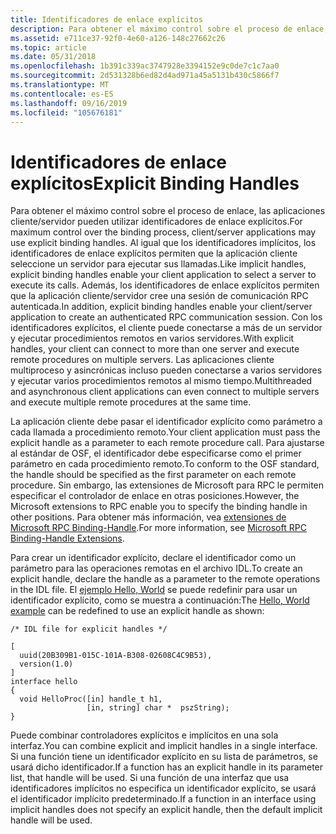 ```yaml
---
title: Identificadores de enlace explícitos
description: Para obtener el máximo control sobre el proceso de enlace, las aplicaciones cliente/servidor pueden utilizar identificadores de enlace explícitos.
ms.assetid: e711ce37-92f0-4e60-a126-148c27662c26
ms.topic: article
ms.date: 05/31/2018
ms.openlocfilehash: 1b391c339ac3747928e3394152e9c0de7c1c7aa0
ms.sourcegitcommit: 2d531328b6ed82d4ad971a45a5131b430c5866f7
ms.translationtype: MT
ms.contentlocale: es-ES
ms.lasthandoff: 09/16/2019
ms.locfileid: "105676181"
---
```

# <a name="explicit-binding-handles"></a><span data-ttu-id="43988-103">Identificadores de enlace explícitos</span><span class="sxs-lookup"><span data-stu-id="43988-103">Explicit Binding Handles</span></span>

<span data-ttu-id="43988-104">Para obtener el máximo control sobre el proceso de enlace, las aplicaciones cliente/servidor pueden utilizar identificadores de enlace explícitos.</span><span class="sxs-lookup"><span data-stu-id="43988-104">For maximum control over the binding process, client/server applications may use explicit binding handles.</span></span> <span data-ttu-id="43988-105">Al igual que los identificadores implícitos, los identificadores de enlace explícitos permiten que la aplicación cliente seleccione un servidor para ejecutar sus llamadas.</span><span class="sxs-lookup"><span data-stu-id="43988-105">Like implicit handles, explicit binding handles enable your client application to select a server to execute its calls.</span></span> <span data-ttu-id="43988-106">Además, los identificadores de enlace explícitos permiten que la aplicación cliente/servidor cree una sesión de comunicación RPC autenticada.</span><span class="sxs-lookup"><span data-stu-id="43988-106">In addition, explicit binding handles enable your client/server application to create an authenticated RPC communication session.</span></span> <span data-ttu-id="43988-107">Con los identificadores explícitos, el cliente puede conectarse a más de un servidor y ejecutar procedimientos remotos en varios servidores.</span><span class="sxs-lookup"><span data-stu-id="43988-107">With explicit handles, your client can connect to more than one server and execute remote procedures on multiple servers.</span></span> <span data-ttu-id="43988-108">Las aplicaciones cliente multiproceso y asincrónicas incluso pueden conectarse a varios servidores y ejecutar varios procedimientos remotos al mismo tiempo.</span><span class="sxs-lookup"><span data-stu-id="43988-108">Multithreaded and asynchronous client applications can even connect to multiple servers and execute multiple remote procedures at the same time.</span></span>

<span data-ttu-id="43988-109">La aplicación cliente debe pasar el identificador explícito como parámetro a cada llamada a procedimiento remoto.</span><span class="sxs-lookup"><span data-stu-id="43988-109">Your client application must pass the explicit handle as a parameter to each remote procedure call.</span></span> <span data-ttu-id="43988-110">Para ajustarse al estándar de OSF, el identificador debe especificarse como el primer parámetro en cada procedimiento remoto.</span><span class="sxs-lookup"><span data-stu-id="43988-110">To conform to the OSF standard, the handle should be specified as the first parameter on each remote procedure.</span></span> <span data-ttu-id="43988-111">Sin embargo, las extensiones de Microsoft para RPC le permiten especificar el controlador de enlace en otras posiciones.</span><span class="sxs-lookup"><span data-stu-id="43988-111">However, the Microsoft extensions to RPC enable you to specify the binding handle in other positions.</span></span> <span data-ttu-id="43988-112">Para obtener más información, vea [extensiones de Microsoft RPC Binding-Handle](microsoft-rpc-binding-handle-extensions.md).</span><span class="sxs-lookup"><span data-stu-id="43988-112">For more information, see [Microsoft RPC Binding-Handle Extensions](microsoft-rpc-binding-handle-extensions.md).</span></span>

<span data-ttu-id="43988-113">Para crear un identificador explícito, declare el identificador como un parámetro para las operaciones remotas en el archivo IDL.</span><span class="sxs-lookup"><span data-stu-id="43988-113">To create an explicit handle, declare the handle as a parameter to the remote operations in the IDL file.</span></span> <span data-ttu-id="43988-114">El [ejemplo Hello, World](tutorial.md) se puede redefinir para usar un identificador explícito, como se muestra a continuación:</span><span class="sxs-lookup"><span data-stu-id="43988-114">The [Hello, World example](tutorial.md) can be redefined to use an explicit handle as shown:</span></span>

``` syntax
/* IDL file for explicit handles */
 
[ 
  uuid(20B309B1-015C-101A-B308-02608C4C9B53),
  version(1.0) 
]
interface hello
{
  void HelloProc([in] handle_t h1,
                 [in, string] char *  pszString); 
}
```

<span data-ttu-id="43988-115">Puede combinar controladores explícitos e implícitos en una sola interfaz.</span><span class="sxs-lookup"><span data-stu-id="43988-115">You can combine explicit and implicit handles in a single interface.</span></span> <span data-ttu-id="43988-116">Si una función tiene un identificador explícito en su lista de parámetros, se usará dicho identificador.</span><span class="sxs-lookup"><span data-stu-id="43988-116">If a function has an explicit handle in its parameter list, that handle will be used.</span></span> <span data-ttu-id="43988-117">Si una función de una interfaz que usa identificadores implícitos no especifica un identificador explícito, se usará el identificador implícito predeterminado.</span><span class="sxs-lookup"><span data-stu-id="43988-117">If a function in an interface using implicit handles does not specify an explicit handle, then the default implicit handle will be used.</span></span>

 

 




